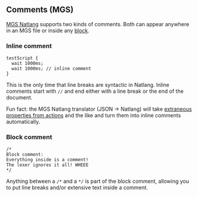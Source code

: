 ## Comments (MGS)

[MGS Natlang](../mgs/mgs_natlang) supports two kinds of comments. Both can appear anywhere in an MGS file or inside any [block](../mgs/block).

### Inline comment

```mgs
testScript {
  wait 1000ms;
  wait 1000ms; // inline comment
}
```

This is the only time that line breaks are syntactic in Natlang. Inline comments start with `//` and end either with a line break or the end of the document.

Fun fact: the MGS Natlang translator (JSON -> Natlang) will take [extraneous properties from actions](../scripts/comments_json) and the like and turn them into inline comments automatically.

### Block comment

```mgs
/*
Block comment:
Everything inside is a comment!
The lexer ignores it all! WHEEE
*/
```

Anything between a `/*` and a `*/` is part of the block comment, allowing you to put line breaks and/or extensive text inside a comment.
